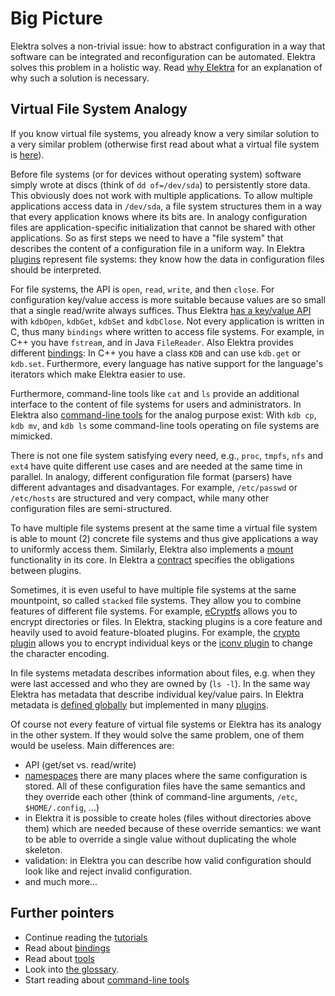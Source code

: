 # Big Picture #

Elektra solves a non-trivial issue: how to abstract configuration
in a way that software can be integrated and reconfiguration can
be automated.  Elektra solves this problem in a holistic way.
Read [why Elektra](WHY.md) for an explanation of why such a
solution is necessary.


## Virtual File System Analogy ##

If you know virtual file systems, you already know a very similar solution
to a very similar problem (otherwise first read about what a virtual
file system is [here](https://en.wikipedia.org/wiki/Virtual_file_system)).

Before file systems (or for devices without operating system) software
simply wrote at discs (think of `dd of=/dev/sda`) to persistently store
data. This obviously does not work with multiple applications. To allow
multiple applications access data in `/dev/sda`, a file system structures
them in a way that every application knows where its bits are. In analogy
configuration files are application-specific initialization that cannot
be shared with other applications. So as first steps we need to have a
"file system" that describes the content of a configuration file in a
uniform way. In Elektra [plugins](/src/plugins/README.md) represent
file systems: they know how the data in configuration files should
be interpreted.

For file systems, the API is `open`, `read`, `write`, and then `close`.
For configuration key/value access is more suitable because values are
so small that a single read/write always suffices. Thus Elektra [has a
key/value API](http://doc.libelektra.org/api/current/html) with `kdbOpen`,
`kdbGet`, `kdbSet` and `kdbClose`.  Not every application is written in C,
thus many `bindings` where written to access file systems. For example,
in C++ you have `fstream`, and in Java `FileReader`. Also Elektra provides
different [bindings](/src/bindings/README.md): In C++ you have a class
`KDB` and can use `kdb.get` or `kdb.set`. Furthermore, every language
has native support for the language's iterators which make Elektra easier
to use.

Furthermore, command-line tools like `cat` and `ls` provide an additional
interface to the content of file systems for users and administrators.
In Elektra also [command-line tools](/doc/help/kdb-introduction.md)
for the analog purpose exist: With `kdb cp`, `kdb mv`, and `kdb ls`
some command-line tools operating on file systems are mimicked.

There is not one file system satisfying every need, e.g., `proc`, `tmpfs`,
`nfs` and `ext4` have quite different use cases and are needed at the
same time in parallel.  In analogy, different configuration file format
(parsers) have different advantages and disadvantages.  For example,
`/etc/passwd` or `/etc/hosts` are structured and very compact, while
many other configuration files are semi-structured.

To have multiple file systems present at the same time a virtual
file system is able to mount (2) concrete file systems and thus give
applications a way to uniformly access them.  Similarly, Elektra also
implements a [mount](/doc/help/elektra-mounting.md) functionality in
its core.  In Elektra a [contract](/doc/CONTRACT.ini) specifies the
obligations between plugins.

Sometimes, it is even useful to have multiple file systems at
the same mountpoint, so called `stacked` file systems. They allow
you to combine features of different file systems. For example,
[eCryptfs](https://wiki.archlinux.org/index.php/ECryptfs) allows you
to encrypt directories or files. In Elektra, stacking plugins is a core
feature and heavily used to avoid feature-bloated plugins.  For example,
the [crypto plugin](/src/plugins/crypto/README.md) allows you to encrypt
individual keys or the [iconv plugin](/src/plugins/iconv/README.md)
to change the character encoding.

In file systems metadata describes information about files, e.g.
when they were last accessed and who they are owned by (`ls -l`). In the
same way Elektra has metadata that describe individual key/value pairs.
In Elektra metadata is [defined globally](/doc/METADATA.ini) but implemented
in many [plugins](/src/plugins/README.md).

Of course not every feature of virtual file systems or Elektra has
its analogy in the other system. If they would solve the same problem,
one of them would be useless.  Main differences are:

- API (get/set vs. read/write)
- [namespaces](/doc/help/elektra-namespaces.md) there are many places
  where the same configuration is stored.  All of these configuration
  files have the same semantics and they override each other (think of
  command-line arguments, `/etc`, `$HOME/.config`, ...)
- in Elektra it is possible to create holes (files without directories
  above them) which are needed because of these override semantics:
  we want to be able to override a single value without duplicating the
  whole skeleton.
- validation: in Elektra you can describe how valid configuration should
  look like and reject invalid configuration.
- and much more...



## Further pointers ##

- Continue reading the [tutorials](/doc/tutorials)
- Read about [bindings](/src/bindings/)
- Read about [tools](/src/tools/README.md)
- Look into [the glossary](elektra-glossary.md).
- Start reading about [command-line tools](/doc/help/kdb-introduction.md)
